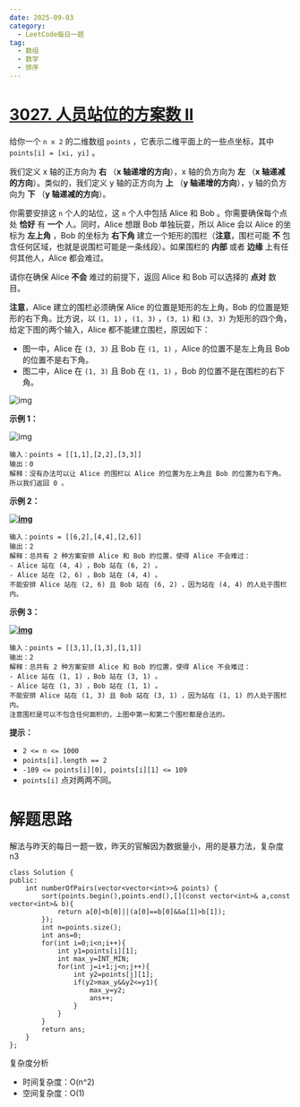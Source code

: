 ```yaml
---
date: 2025-09-03
category:
  - LeetCode每日一题
tag:
  - 数组
  - 数学
  - 排序
---
```


# [3027. 人员站位的方案数 II](https://leetcode.cn/problems/find-the-number-of-ways-to-place-people-ii/)

给你一个 `n x 2` 的二维数组 `points` ，它表示二维平面上的一些点坐标，其中 `points[i] = [xi, yi]` 。

我们定义 x 轴的正方向为 **右** （**x 轴递增的方向**），x 轴的负方向为 **左** （**x 轴递减的方向**）。类似的，我们定义 y 轴的正方向为 **上** （**y 轴递增的方向**），y 轴的负方向为 **下** （**y 轴递减的方向**）。

你需要安排这 `n` 个人的站位，这 `n` 个人中包括 Alice 和 Bob 。你需要确保每个点处 **恰好** 有 **一个** 人。同时，Alice 想跟 Bob 单独玩耍，所以 Alice 会以 Alice 的坐标为 **左上角** ，Bob 的坐标为 **右下角** 建立一个矩形的围栏（**注意**，围栏可能 **不** 包含任何区域，也就是说围栏可能是一条线段）。如果围栏的 **内部** 或者 **边缘** 上有任何其他人，Alice 都会难过。

请你在确保 Alice **不会** 难过的前提下，返回 Alice 和 Bob 可以选择的 **点对** 数目。

**注意**，Alice 建立的围栏必须确保 Alice 的位置是矩形的左上角，Bob 的位置是矩形的右下角。比方说，以 `(1, 1)` ，`(1, 3)` ，`(3, 1)` 和 `(3, 3)` 为矩形的四个角，给定下图的两个输入，Alice 都不能建立围栏，原因如下：

- 图一中，Alice 在 `(3, 3)` 且 Bob 在 `(1, 1)` ，Alice 的位置不是左上角且 Bob 的位置不是右下角。
- 图二中，Alice 在 `(1, 3)` 且 Bob 在 `(1, 1)` ，Bob 的位置不是在围栏的右下角。

![img](https://assets.leetcode.com/uploads/2024/01/04/example0alicebob-1.png)

 

**示例 1：**

![img](https://assets.leetcode.com/uploads/2024/01/04/example1alicebob.png)

```
输入：points = [[1,1],[2,2],[3,3]]
输出：0
解释：没有办法可以让 Alice 的围栏以 Alice 的位置为左上角且 Bob 的位置为右下角。所以我们返回 0 。
```

**示例 2：**

**[![img](https://pic.leetcode.cn/1708226715-CxjXKb-20240218-112338.jpeg)](https://pic.leetcode.cn/1706880313-YelabI-example2.jpeg)**

```
输入：points = [[6,2],[4,4],[2,6]]
输出：2
解释：总共有 2 种方案安排 Alice 和 Bob 的位置，使得 Alice 不会难过：
- Alice 站在 (4, 4) ，Bob 站在 (6, 2) 。
- Alice 站在 (2, 6) ，Bob 站在 (4, 4) 。
不能安排 Alice 站在 (2, 6) 且 Bob 站在 (6, 2) ，因为站在 (4, 4) 的人处于围栏内。
```

**示例 3：**

**[![img](https://pic.leetcode.cn/1708226721-wTbEuK-20240218-112351.jpeg)](https://pic.leetcode.cn/1706880311-mtPGYC-example3.jpeg)**

```
输入：points = [[3,1],[1,3],[1,1]]
输出：2
解释：总共有 2 种方案安排 Alice 和 Bob 的位置，使得 Alice 不会难过：
- Alice 站在 (1, 1) ，Bob 站在 (3, 1) 。
- Alice 站在 (1, 3) ，Bob 站在 (1, 1) 。
不能安排 Alice 站在 (1, 3) 且 Bob 站在 (3, 1) ，因为站在 (1, 1) 的人处于围栏内。
注意围栏是可以不包含任何面积的，上图中第一和第二个围栏都是合法的。
```

 

**提示：**

- `2 <= n <= 1000`
- `points[i].length == 2`
- `-109 <= points[i][0], points[i][1] <= 109`
- `points[i]` 点对两两不同。

# 解题思路

解法与昨天的每日一题一致，昨天的官解因为数据量小，用的是暴力法，复杂度n3

```
class Solution {
public:
    int numberOfPairs(vector<vector<int>>& points) {
        sort(points.begin(),points.end(),[](const vector<int>& a,const vector<int>& b){
            return a[0]<b[0]||(a[0]==b[0]&&a[1]>b[1]);
        });
        int n=points.size();
        int ans=0;
        for(int i=0;i<n;i++){
            int y1=points[i][1];
            int max_y=INT_MIN;
            for(int j=i+1;j<n;j++){
                int y2=points[j][1];
                if(y2>max_y&&y2<=y1){
                    max_y=y2;
                    ans++;
                }
            }
        }
        return ans;
    }
};
```

复杂度分析

- 时间复杂度：O(n^2)
- 空间复杂度：O(1)
